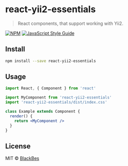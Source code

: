 # react-yii2-essentials

> React components, that support working with Yii2.

[![NPM](https://img.shields.io/npm/v/react-yii2-essentials.svg)](https://www.npmjs.com/package/react-yii2-essentials) [![JavaScript Style Guide](https://img.shields.io/badge/code_style-standard-brightgreen.svg)](https://standardjs.com)

## Install

```bash
npm install --save react-yii2-essentials
```

## Usage

```jsx
import React, { Component } from 'react'

import MyComponent from 'react-yii2-essentials'
import 'react-yii2-essentials/dist/index.css'

class Example extends Component {
  render() {
    return <MyComponent />
  }
}
```

## License

MIT © [BlackBes](https://github.com/BlackBes)
